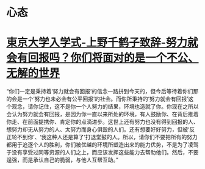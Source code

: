 # 心态

# [東京大学入学式-上野千鹤子致辞-努力就会有回报吗？你们将面对的是一个不公、无解的世界](https://www.bilibili.com/video/BV1T7411f7xu/?spm_id_from=333.999.0.0&vd_source=0f3bf62c50d57c4a7d85b89b4d2633e0)

“你们一定是秉持着‘努力就会有回报’的信念一路拼到今天的，但今后等待着你们那的会是一个‘努力也未必会有公平回报’的社会。而你所秉持的‘努力就会有回报’这个观念，请你记住，这不是你一个人努力的结果，环境也造就了你。你现在之所以会认为努力就会有回报，是因为你一直以来所处的环境，有人鼓励你、在背后推着你走、在前面提携你、肯定你的点滴进步。这世上还有努力也没有得到回报的人、想努力却无从努力的人、太努力而身心俱毁的人们。还有想要好好努力，但被‘反正轮不到你’、‘我这种人还是算了’打退堂鼓的人。所以，请你们不要把所有的努力都用于追逐个人的胜利，你们被优越的环境所塑造出来的能力优势，不是为了凌驾于没有享受过同等资源的人们之上，而应该发挥这些能力去帮助他们。然后，不要逞强，而是承认自己的脆弱，与他人互帮互助。”